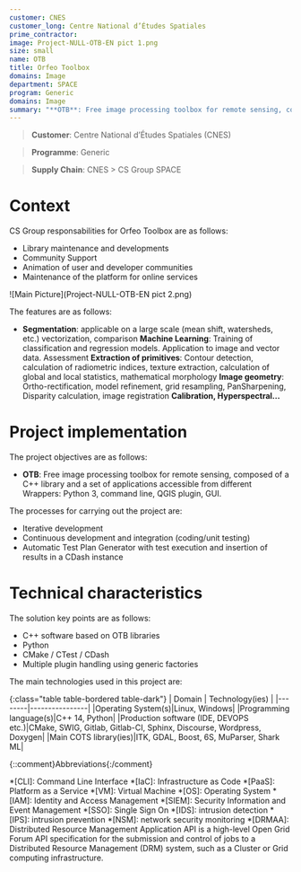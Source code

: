 ```yaml
---
customer: CNES
customer_long: Centre National d’Études Spatiales
prime_contractor: 
image: Project-NULL-OTB-EN pict 1.png
size: small
name: OTB
title: Orfeo Toolbox
domains: Image
department: SPACE
program: Generic
domains: Image
summary: "**OTB**: Free image processing toolbox for remote sensing, composed of a C++ library and a set of applications accessible from different Wrappers: Python 3, command line, QGIS plugin, GUI."
---
```


> __Customer__\: Centre National d’Études Spatiales (CNES)

> __Programme__\: Generic

> __Supply Chain__\: CNES >  CS Group SPACE


# Context


CS Group responsabilities for Orfeo Toolbox are as follows:
* Library maintenance and developments
* Community Support
* Animation of user and developer communities
* Maintenance of the platform for online services

![Main Picture](Project-NULL-OTB-EN pict 2.png)

The features are as follows:
* **Segmentation**: applicable on a large scale (mean shift, watersheds, etc.) vectorization, comparison
	**Machine Learning**: Training of classification and regression models. Application to image and vector data. Assessment
	**Extraction of primitives**: Contour detection, calculation of radiometric indices, texture extraction, calculation of global and local statistics, mathematical morphology
	**Image geometry**: Ortho-rectification, model refinement, grid resampling, PanSharpening, Disparity calculation, image registration
	**Calibration, Hyperspectral…**

# Project implementation

The project objectives are as follows:
* **OTB**: Free image processing toolbox for remote sensing, composed of a C++ library and a set of applications accessible from different Wrappers: Python 3, command line, QGIS plugin, GUI.

The processes for carrying out the project are:
* Iterative development
* Continuous development and integration (coding/unit testing)
* Automatic Test Plan Generator with test execution and insertion of results in a CDash instance

# Technical characteristics

The solution key points are as follows:
* C++ software based on OTB libraries
* Python
* CMake / CTest / CDash
* Multiple plugin handling using generic factories



The main technologies used in this project are:

{:class="table table-bordered table-dark"}
| Domain | Technology(ies) |
|--------|----------------|
|Operating System(s)|Linux, Windows|
|Programming language(s)|C++ 14, Python|
|Production software (IDE, DEVOPS etc.)|CMake, SWIG, Gitlab, Gitlab-CI, Sphinx, Discourse, Wordpress, Doxygen|
|Main COTS library(ies)|ITK, GDAL, Boost, 6S, MuParser, Shark ML|



{::comment}Abbreviations{:/comment}

*[CLI]: Command Line Interface
*[IaC]: Infrastructure as Code
*[PaaS]: Platform as a Service
*[VM]: Virtual Machine
*[OS]: Operating System
*[IAM]: Identity and Access Management
*[SIEM]: Security Information and Event Management
*[SSO]: Single Sign On
*[IDS]: intrusion detection
*[IPS]: intrusion prevention
*[NSM]: network security monitoring
*[DRMAA]: Distributed Resource Management Application API is a high-level Open Grid Forum API specification for the submission and control of jobs to a Distributed Resource Management (DRM) system, such as a Cluster or Grid computing infrastructure.
